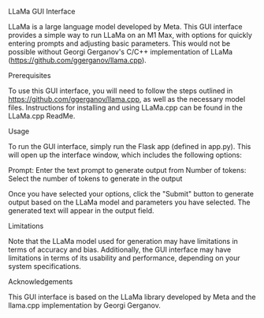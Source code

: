 LLaMa GUI Interface

LLaMa is a large language model developed by Meta. This GUI interface provides a simple way to run LLaMa on an M1 Max, with options for quickly entering prompts and adjusting basic parameters. This would not be possible without Georgi Gerganov's C/C++ implementation of LLaMa (https://github.com/ggerganov/llama.cpp).

Prerequisites

To use this GUI interface, you will need to follow the steps outlined in https://github.com/ggerganov/llama.cpp, as well as the necessary model files. Instructions for installing and using LLaMa.cpp can be found in the LLaMa.cpp ReadMe.

Usage

To run the GUI interface, simply run the Flask app (defined in app.py). This will open up the interface window, which includes the following options:

Prompt: Enter the text prompt to generate output from
Number of tokens: Select the number of tokens to generate in the output

Once you have selected your options, click the "Submit" button to generate output based on the LLaMa model and parameters you have selected. The generated text will appear in the output field.

Limitations

Note that the LLaMa model used for generation may have limitations in terms of accuracy and bias. Additionally, the GUI interface may have limitations in terms of its usability and performance, depending on your system specifications.

Acknowledgements

This GUI interface is based on the LLaMa library developed by Meta and the llama.cpp implementation by Georgi Gerganov. 
